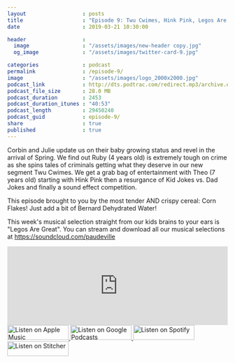 ```yaml
---
layout                  : posts
title                   : "Episode 9: Twu Cwimes, Hink Pink, Legos Are Great"
date                    : 2019-03-21 10:30:00

header                  : 
  image                 : "/assets/images/new-header copy.jpg"
  og_image              : "/assets/images/twitter-card-9.jpg"

categories              : podcast
permalink               : /episode-9/
image                   : "/assets/images/logo_2000x2000.jpg"
podcast_link            : http://dts.podtrac.com/redirect.mp3/archive.org/download/paudeville-ep-9/paudeville-ep-9.mp3
podcast_file_size       : 28.0 MB
podcast_duration        : 2453
podcast_duration_itunes : "40:53"
podcast_length          : 29450240
podcast_guid            : episode-9/
share                   : true
published               : true 
---
```

Corbin and Julie update us on their baby growing status and revel in the arrival of Spring. 
We find out Ruby (4 years old) is extremely tough on crime as she spins tales of criminals getting what they deserve in our new segment Twu Cwimes.
We get a grab bag of entertainment with Theo (7 years old) starting with Hink Pink then a resurgance of Kid Jokes vs. Dad Jokes and finally a sound effect competition.

This episode brought to you by the most tender AND crispy cereal: Corn Flakes! Just add a bit of Bernard Dehydrated Water!

This week's musical selection straight from our kids brains to your ears is "Legos Are Great". You can stream and download all our musical selections at <a href="https://soundcloud.com/paudeville">https://soundcloud.com/paudeville</a>

<iframe scrolling="no" frameborder="0" style="width:100%;height:180px;border:0;overflow:hidden;" width="100%" height="180" src="https://app.stitcher.com/splayer/f/363388?el=1&refid=stpr"></iframe>

<a href="https://itunes.apple.com/us/podcast/paudeville/id1450915591">
	<img src='{{ site.url }}{{ site.baseurl }}/assets/images/US_UK_Apple_Podcasts_Listen_Badge_RGB_140x34.png' width='140px' height='34' alt='Listen on Apple Music'/>
</a>
<a href="https://play.google.com/music/m/Igre2ostm2ltqiq4sabzzrl5jcy?t=Paudeville">
	<img src='{{ site.url }}{{ site.baseurl }}/assets/images/google_podcasts_badge_140x34.png' width='140px' height='34' alt='Listen on Google Podcasts'/>
</a>
<a href="https://open.spotify.com/show/4q5RNUUtU4XFqsymP7dcTw">
	<img src='{{ site.url }}{{ site.baseurl }}/assets/images/Spotify_Listen_Badge_RGB_140x34.png' width='140px' height='34' alt='Listen on Spotify'/>
</a>
<a href="https://www.stitcher.com/s?fid=363388&refid=stpr">
	<img src='{{ site.url }}{{ site.baseurl }}/assets/images/Stitcher_Listen_Badge_Color_Dark_BG_140x34.png' width='140px' height='34' alt='Listen on Stitcher'/>
</a>
